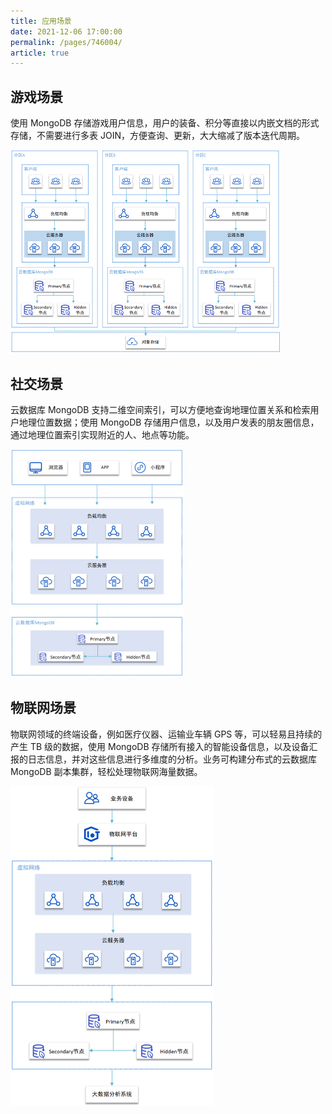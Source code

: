 ```yaml
---
title: 应用场景
date: 2021-12-06 17:00:00
permalink: /pages/746004/
article: true
---
```



## 游戏场景

使用 MongoDB 存储游戏用户信息，用户的装备、积分等直接以内嵌文档的形式存储，不需要进行多表 JOIN，方便查询、更新，大大缩减了版本迭代周期。

<img src="../pic/case01.png" alt="游戏场景" style="zoom: 50%;" />

## 社交场景

云数据库 MongoDB 支持二维空间索引，可以方便地查询地理位置关系和检索用户地理位置数据；使用 MongoDB 存储用户信息，以及用户发表的朋友圈信息，通过地理位置索引实现附近的人、地点等功能。

<img src="../pic/case02.png" alt="社交场景" style="zoom: 50%;" />

## 物联网场景

物联网领域的终端设备，例如医疗仪器、运输业车辆 GPS 等，可以轻易且持续的产生 TB 级的数据，使用 MongoDB 存储所有接入的智能设备信息，以及设备汇报的日志信息，并对这些信息进行多维度的分析。业务可构建分布式的云数据库 MongoDB 副本集群，轻松处理物联网海量数据。

<img src="../pic/case03.png" alt="物联网场景" style="zoom: 50%;" />

